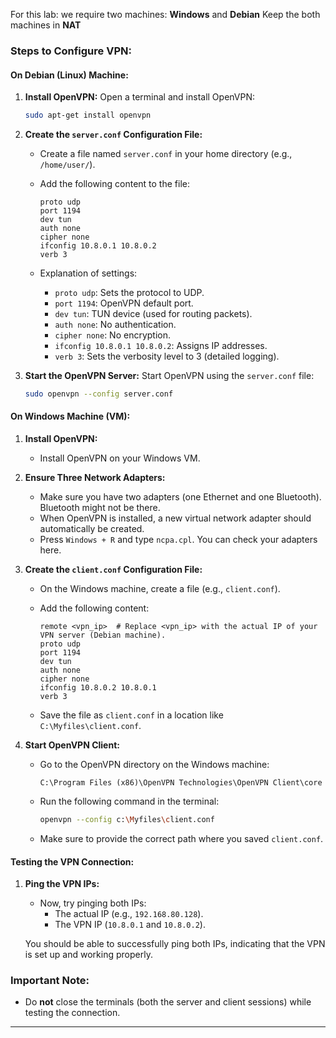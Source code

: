 For this lab: we require two machines: **Windows** and **Debian**
Keep the both machines in **NAT**

### **Steps to Configure VPN:**

#### **On Debian (Linux) Machine:**

1. **Install OpenVPN:** Open a terminal and install OpenVPN:
    
    ```bash
    sudo apt-get install openvpn
    ```
    
2. **Create the `server.conf` Configuration File:**
    
    - Create a file named `server.conf` in your home directory (e.g., `/home/user/`).
    - Add the following content to the file:
        
        ```plaintext
        proto udp
        port 1194
        dev tun
        auth none
        cipher none
        ifconfig 10.8.0.1 10.8.0.2
        verb 3
        ```
        
    - Explanation of settings:
        - `proto udp`: Sets the protocol to UDP.
        - `port 1194`: OpenVPN default port.
        - `dev tun`: TUN device (used for routing packets).
        - `auth none`: No authentication.
        - `cipher none`: No encryption.
        - `ifconfig 10.8.0.1 10.8.0.2`: Assigns IP addresses.
        - `verb 3`: Sets the verbosity level to 3 (detailed logging).
3. **Start the OpenVPN Server:** Start OpenVPN using the `server.conf` file:
    
    ```bash
    sudo openvpn --config server.conf
    ```
    

#### **On Windows Machine (VM):**

1. **Install OpenVPN:**
    
    - Install OpenVPN on your Windows VM.
2. **Ensure Three Network Adapters:**
    
    - Make sure you have two adapters (one Ethernet and one Bluetooth). Bluetooth might not be there.
    - When OpenVPN is installed, a new virtual network adapter should automatically be created.
    - Press `Windows + R` and type `ncpa.cpl`. You can check your adapters here.
3. **Create the `client.conf` Configuration File:**
    
    - On the Windows machine, create a file (e.g., `client.conf`).
    - Add the following content:
        
        ```plaintext
        remote <vpn_ip>  # Replace <vpn_ip> with the actual IP of your VPN server (Debian machine).
        proto udp
        port 1194
        dev tun
        auth none
        cipher none
        ifconfig 10.8.0.2 10.8.0.1
        verb 3
        ```
        
    - Save the file as `client.conf` in a location like `C:\Myfiles\client.conf`.
4. **Start OpenVPN Client:**
    
    - Go to the OpenVPN directory on the Windows machine:
        
        ```
        C:\Program Files (x86)\OpenVPN Technologies\OpenVPN Client\core
        ```
        
    - Run the following command in the terminal:
        
        ```bash
        openvpn --config c:\Myfiles\client.conf
        ```
        
    - Make sure to provide the correct path where you saved `client.conf`.

#### **Testing the VPN Connection:**

1. **Ping the VPN IPs:**
    
    - Now, try pinging both IPs:
        - The actual IP (e.g., `192.168.80.128`).
        - The VPN IP (`10.8.0.1` and `10.8.0.2`).
    
    You should be able to successfully ping both IPs, indicating that the VPN is set up and working properly.
    

### **Important Note:**

- Do **not** close the terminals (both the server and client sessions) while testing the connection.

---

